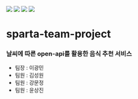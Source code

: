 <img src="https://img.shields.io/badge/JavaScript-FF7800?style=flat-square&logo=firebase&logoColor=white"/> <img src="https://img.shields.io/badge/MongoDB-007396?style=flat-square&logo=firebase&logoColor=white"/> <img src="https://img.shields.io/badge/OpenAI-412991?style=flat-square&logo=firebase&logoColor=white"/> <img src="https://img.shields.io/badge/HTML5-E34F26?style=flat-square&logo=firebase&logoColor=white"/>

# sparta-team-project

### 날씨에 따른 open-api를 활용한 음식 추천 서비스

- 팀장 : 이광민
- 팀원 : 김성원
- 팀원 : 강문정
- 팀원 : 윤상진
